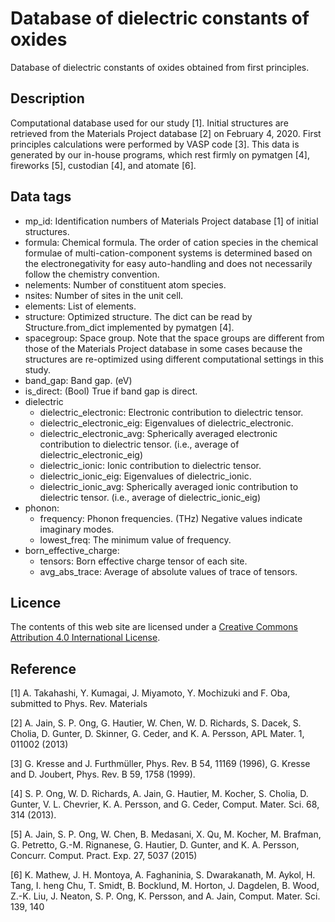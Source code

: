 Database of dielectric constants of oxides
====

Database of dielectric constants of oxides obtained from first principles.

## Description
Computational database used for our study [1].
Initial structures are retrieved from the Materials Project database [2] on February 4, 2020.
First principles calculations were performed by VASP code [3].
This data is generated by our in-house programs, which rest firmly on pymatgen [4], fireworks [5], custodian [4], and atomate [6].

## Data tags
- mp\_id: Identification numbers of Materials Project database [1] of initial structures.
- formula: Chemical formula. The order of cation species in the chemical formulae of multi-cation-component systems is determined based on the electronegativity for easy auto-handling and does not necessarily follow the chemistry convention.
- nelements: Number of constituent atom species.
- nsites: Number of sites in the unit cell.
- elements: List of elements.
- structure: Optimized structure. The dict can be read by Structure.from\_dict implemented by pymatgen [4].
- spacegroup: Space group. Note that the space groups are different from those of the Materials Project database in some cases because the structures are re-optimized using different computational settings in this study.
- band\_gap: Band gap. (eV)
- is\_direct: (Bool) True if band gap is direct.
- dielectric
	- dielectric\_electronic: Electronic contribution to dielectric tensor.
	- dielectric\_electronic\_eig: Eigenvalues of dielectric\_electronic.
	- dielectric\_electronic\_avg: Spherically averaged electronic contribution to dielectric tensor. (i.e., average of dielectric\_electronic\_eig)
	- dielectric\_ionic: Ionic contribution to dielectric tensor.
	- dielectric\_ionic\_eig: Eigenvalues of dielectric\_ionic.
	- dielectric\_ionic\_avg: Spherically averaged ionic contribution to dielectric tensor. (i.e., average of dielectric\_ionic\_eig)
- phonon:
	- frequency: Phonon frequencies. (THz) Negative values indicate imaginary modes.
	- lowest\_freq: The minimum value of frequency.
- born\_effective\_charge:
	- tensors: Born effective charge tensor of each site.
	- avg\_abs\_trace: Average of absolute values of trace of tensors.

## Licence
The contents of this web site are licensed under a [Creative Commons Attribution 4.0 International License](https://creativecommons.org/licenses/by/4.0/).

## Reference
[1] A. Takahashi, Y. Kumagai, J. Miyamoto, Y. Mochizuki and F. Oba, submitted to Phys. Rev. Materials

[2] A. Jain, S. P. Ong, G. Hautier, W. Chen, W. D. Richards, S. Dacek, S. Cholia, D. Gunter, D. Skinner, G. Ceder, and K. A. Persson, APL Mater. 1, 011002 (2013)

[3] G. Kresse and J. Furthmüller, Phys. Rev. B 54, 11169 (1996), G. Kresse and D. Joubert, Phys. Rev. B 59, 1758 (1999).

[4] S. P. Ong, W. D. Richards, A. Jain, G. Hautier, M. Kocher, S. Cholia, D. Gunter, V. L. Chevrier, K. A. Persson, and G. Ceder, Comput. Mater. Sci. 68, 314 (2013).

[5] A. Jain, S. P. Ong, W. Chen, B. Medasani, X. Qu, M. Kocher, M. Brafman, G. Petretto, G.-M. Rignanese, G. Hautier, D. Gunter, and K. A. Persson, Concurr. Comput. Pract. Exp. 27, 5037 (2015)

[6] K. Mathew, J. H. Montoya, A. Faghaninia, S. Dwarakanath, M. Aykol, H. Tang, I. heng Chu, T. Smidt, B. Bocklund, M. Horton, J. Dagdelen, B. Wood, Z.-K. Liu, J. Neaton, S. P. Ong, K. Persson, and A. Jain, Comput. Mater. Sci. 139, 140


